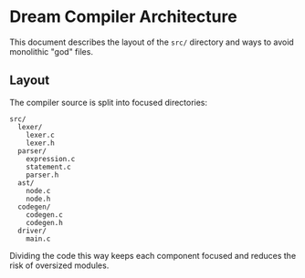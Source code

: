 Dream Compiler Architecture
===========================

This document describes the layout of the `src/` directory and ways to avoid monolithic "god" files.

## Layout

The compiler source is split into focused directories:

```
src/
  lexer/
    lexer.c
    lexer.h
  parser/
    expression.c
    statement.c
    parser.h
  ast/
    node.c
    node.h
  codegen/
    codegen.c
    codegen.h
  driver/
    main.c
```

Dividing the code this way keeps each component focused and reduces the risk of oversized modules.
